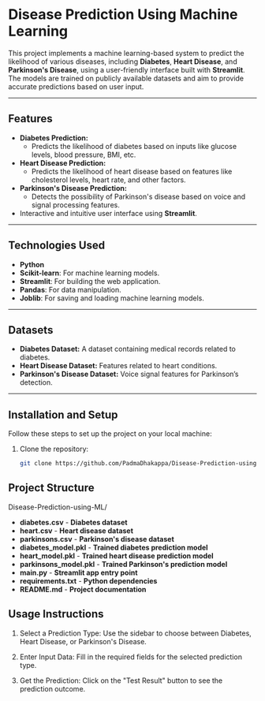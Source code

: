 # Disease Prediction Using Machine Learning

This project implements a machine learning-based system to predict the likelihood of various diseases, including **Diabetes**, **Heart Disease**, and **Parkinson's Disease**, using a user-friendly interface built with **Streamlit**. The models are trained on publicly available datasets and aim to provide accurate predictions based on user input.

---

## Features

- **Diabetes Prediction:**
  - Predicts the likelihood of diabetes based on inputs like glucose levels, blood pressure, BMI, etc.
- **Heart Disease Prediction:**
  - Predicts the likelihood of heart disease based on features like cholesterol levels, heart rate, and other factors.
- **Parkinson's Disease Prediction:**
  - Detects the possibility of Parkinson's disease based on voice and signal processing features.
- Interactive and intuitive user interface using **Streamlit**.

---

## Technologies Used

- **Python**
- **Scikit-learn**: For machine learning models.
- **Streamlit**: For building the web application.
- **Pandas**: For data manipulation.
- **Joblib**: For saving and loading machine learning models.

---

## Datasets

- **Diabetes Dataset:** A dataset containing medical records related to diabetes.
- **Heart Disease Dataset:** Features related to heart conditions.
- **Parkinson's Disease Dataset:** Voice signal features for Parkinson’s detection.

---

## Installation and Setup

Follow these steps to set up the project on your local machine:

1. Clone the repository:
   ```bash
   git clone https://github.com/PadmaDhakappa/Disease-Prediction-using-ML.git


## Project Structure
Disease-Prediction-using-ML/
- **diabetes.csv**               - **Diabetes dataset**
- **heart.csv**                  - **Heart disease dataset**
- **parkinsons.csv**             - **Parkinson's disease dataset**
- **diabetes_model.pkl**         - **Trained diabetes prediction model**
- **heart_model.pkl**            - **Trained heart disease prediction model**
- **parkinsons_model.pkl**       - **Trained Parkinson's prediction model**
- **main.py**                    - **Streamlit app entry point**
- **requirements.txt**           - **Python dependencies**
- **README.md**                  - **Project documentation**


## Usage Instructions
1. Select a Prediction Type:
Use the sidebar to choose between Diabetes, Heart Disease, or Parkinson's Disease.

2. Enter Input Data:
Fill in the required fields for the selected prediction type.

3. Get the Prediction:
Click on the "Test Result" button to see the prediction outcome.
